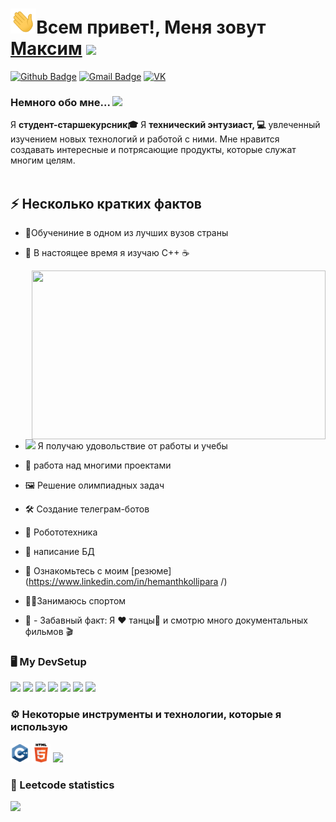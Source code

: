 <h1> <img src="https://raw.githubusercontent.com/ABSphreak/ABSphreak/master/gifs/Hi.gif" height="40px">Всем привет!, Меня зовут <a href="https://github.com/Defcon27">Максим</a> <img height="30px" src="https://emojis.slackmojis.com/emojis/images/1531849430/4246/blob-sunglasses.gif?1531849430"></h1>
</h1>

[![Github Badge](http://img.shields.io/badge/-Github-black?style=flat-square&logo=github&link=https://github.com/kromachmax/)](https://github.com/kromachmax/) 
[![Gmail Badge](https://img.shields.io/badge/-Gmail-d14836?style=flat-square&logo=Gmail&logoColor=white&link=mailto:kromachmax2003@gmail.com)](mailto:kromachmax2003@gmail.com)
[![VK](https://img.shields.io/badge/%D0%92%D0%BA%D0%BE%D0%BD%D1%82%D0%B0%D0%BA%D1%82%D0%B5-blue?style=blue&logo=VK&logoColor=white
)](https://vk.com/nistov)

### Немного обо мне...  <img src="https://media.giphy.com/media/VgCDAzcKvsR6OM0uWg/giphy.gif" width="50"> 
Я **студент-старшекурсник🎓** Я **технический энтузиаст, 💻**  увлеченный изучением новых технологий и работой с ними. Мне нравится создавать интересные и потрясающие продукты, которые служат многим целям. <br/><br/>




## ⚡️ Несколько кратких фактов

- 🏫Обучениние в одном из лучших вузов страны

- 🌱 В настоящее время я изучаю С++ ☕

<img width="470" height="270" src="https://media.giphy.com/media/9B8wYztAoe1zO/source.gif" align=right>

- <img src="https://media.giphy.com/media/WUlplcMpOCEmTGBtBW/giphy.gif" width="25">  Я получаю удовольствие от работы и учебы


- 🔭 работа над многими проектами
- 🖼 Решение олимпиадных задач
- 🛠 Создание телеграм-ботов
- 🤖 Робототехника
- 📝 написание БД
- 📙 Ознакомьтесь с моим [резюме](https://www.linkedin.com/in/hemanthkollipara /)
- 🏋️‍♂️Занимаюсь спортом
- 🎉 - Забавный факт: Я ❤️  танцы👯  и смотрю много документальных фильмов 🎬

  
### 🖥️ My DevSetup
<img src="https://img.shields.io/badge/Legion-555555.svg?&style=flat-square&logo=Lenovo&logoColor=E2231A"> <img src="https://img.shields.io/badge/Windows-555555.svg?&style=flat-square&logo=windows&logoColor=0078D6"> <img src="https://img.shields.io/badge/Chrome-555555.svg?&style=flat-square&logo=google-chrome&logoColor=FABC0C"> <img src="https://img.shields.io/badge/VS Code-555555?style=flat-square&logo=visual-studio-code&logoColor=007ACC"> <img src="https://img.shields.io/badge/Terminal-555555.svg?&style=flat-square&logo=powershell&logoColor=white"> <img src="https://img.shields.io/badge/Jupyter-555555.svg?&style=flat-square&logo=jupyter&logoColor=F37626"> <img src="https://img.shields.io/badge/Spotify-555555.svg?&style=flat-square&logo=spotify&logoColor=1ED760"> 

### ⚙️ Некоторые инструменты и технологии, которые я использую
<code><img height="30" src="https://raw.githubusercontent.com/github/explore/80688e429a7d4ef2fca1e82350fe8e3517d3494d/topics/cpp/cpp.png"></code>
<code><img height="30" src="https://raw.githubusercontent.com/github/explore/80688e429a7d4ef2fca1e82350fe8e3517d3494d/topics/html/html.png"></code>
<code><img height="30" src="https://avatars3.githubusercontent.com/u/18133?s=200&v=4"></code>


### 🚀 Leetcode statistics
<p align="center">
<img width="450" align="left" src="https://leetcard.jacoblin.cool/maxonic">
</p>